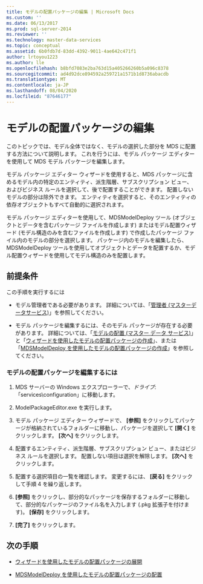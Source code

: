 ```yaml
---
title: モデルの配置パッケージの編集 | Microsoft Docs
ms.custom: ''
ms.date: 06/13/2017
ms.prod: sql-server-2014
ms.reviewer: ''
ms.technology: master-data-services
ms.topic: conceptual
ms.assetid: 6b0fdb7d-83dd-4392-9011-4ae642c471f1
author: lrtoyou1223
ms.author: lle
ms.openlocfilehash: b8bfd7083e2ba763d15a405266260b5a096c8378
ms.sourcegitcommit: ad4d92dce894592a259721a1571b1d8736abacdb
ms.translationtype: MT
ms.contentlocale: ja-JP
ms.lasthandoff: 08/04/2020
ms.locfileid: "87646177"
---
```

# <a name="edit-a-model-deployment-package"></a>モデルの配置パッケージの編集
  このトピックでは、モデル全体ではなく、モデルの選択した部分を MDS に配置する方法について説明します。 これを行うには、モデル パッケージ エディターを使用して MDS モデル パッケージを編集します。  
  
 モデル パッケージ エディター ウィザードを使用すると、MDS パッケージに含めるモデル内の特定のエンティティ、派生階層、サブスクリプション ビュー、およびビジネス ルールを選択して、後で配置することができます。 配置しないモデルの部分は除外できます。 エンティティを選択すると、そのエンティティの依存オブジェクトもすべて自動的に選択されます。  
  
 モデル パッケージ エディターを使用して、MDSModelDeploy ツール (オブジェクトとデータを含むパッケージ ファイルを作成します) またはモデル配置ウィザード (モデル構造のみを含むファイルを作成します) で作成したパッケージ ファイル内のモデルの部分を選択します。 パッケージ内のモデルを編集したら、MDSModelDeploy ツールを使用してオブジェクトとデータを配置するか、モデル配置ウィザードを使用してモデル構造のみを配置します。  
  
## <a name="prerequisites"></a>前提条件  
 この手順を実行するには  
  
-   モデル管理者である必要があります。 詳細については、「[管理者 &#40;マスターデータサービス&#41;](administrators-master-data-services.md)」を参照してください。  
  
-   モデル パッケージを編集するには、そのモデル パッケージが存在する必要があります。 詳細については、「[モデルの配置 (マスター データ サービス)](../../2014/master-data-services/deploying-models-master-data-services.md)」と「[ウィザードを使用したモデルの配置パッケージの作成](../../2014/master-data-services/create-a-model-deployment-package-by-using-the-wizard.md)」、または「[MDSModelDeploy を使用したモデルの配置パッケージの作成](../../2014/master-data-services/create-a-model-deployment-package-by-using-mdsmodeldeploy.md)」を参照してください。  
  
### <a name="to-edit-a-model-deployment-package"></a>モデルの配置パッケージを編集するには  
  
1.  MDS サーバーの Windows エクスプローラーで、*ドライブ*: 「services\configuration」に移動します。  
  
2.  ModelPackageEditor.exe を実行します。  
  
3.  モデル パッケージ エディター ウィザードで、 **[参照]** をクリックしてパッケージが格納されているフォルダーに移動し、パッケージを選択して **[開く]** をクリックします。 **[次へ]** をクリックします。  
  
4.  配置するエンティティ、派生階層、サブスクリプション ビュー、またはビジネス ルールを選択します。 配置しない項目は選択を解除します。 **[次へ]** をクリックします。  
  
5.  配置する選択項目の一覧を確認します。 変更するには、 **[戻る]** をクリックして手順 4 を繰り返します。  
  
6.  **[参照]** をクリックし、部分的なパッケージを保存するフォルダーに移動して、部分的なパッケージのファイル名を入力します (.pkg 拡張子を付けます)。 **[保存]** をクリックします。  
  
7.  **[完了]** をクリックします。  
  
## <a name="next-steps"></a>次の手順  
  
-   [ウィザードを使用したモデルの配置パッケージの展開](../../2014/master-data-services/deploy-a-model-deployment-package-by-using-the-wizard.md)  
  
-   [MDSModelDeploy を使用したモデルの配置パッケージの配置](../../2014/master-data-services/deploy-a-model-deployment-package-by-using-mdsmodeldeploy.md)  
  
  
